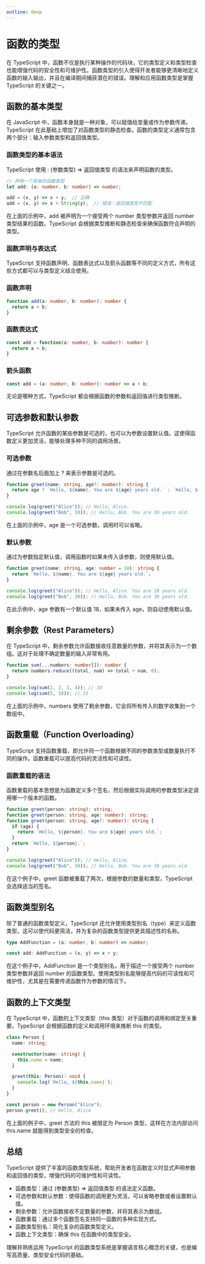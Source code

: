```yaml
---
outline: deep
---
```


# 函数的类型

在 TypeScript 中，函数不仅是执行某种操作的代码块，它的类型定义和类型检查也能增强代码的安全性和可维护性。函数类型的引入使得开发者能够更清晰地定义函数的输入输出，并且在编译期间捕获潜在的错误。理解和应用函数类型是掌握 TypeScript 的关键之一。

## 函数的基本类型

在 JavaScript 中，函数本身就是一种对象，可以赋值给变量或作为参数传递。TypeScript 在此基础上增加了对函数类型的静态检查。函数的类型定义通常包含两个部分：输入参数类型和返回值类型。

### 函数类型的基本语法

TypeScript 使用 : (参数类型) => 返回值类型 的语法来声明函数的类型。

```ts
// 声明一个简单的函数类型
let add: (a: number, b: number) => number;

add = (x, y) => x + y;  // 正确
add = (x, y) => x + String(y);  // 错误：返回值类型不匹配
```

在上面的示例中，add 被声明为一个接受两个 number 类型参数并返回 number 类型结果的函数。TypeScript 会根据类型推断和静态检查来确保函数符合声明的类型。

### 函数声明与表达式

TypeScript 支持函数声明、函数表达式以及箭头函数等不同的定义方式，所有这些方式都可以与类型定义结合使用。

### 函数声明

```ts
function add(a: number, b: number): number {
  return a + b;
}
```

### 函数表达式

```ts
const add = function(a: number, b: number): number {
  return a + b;
}
```

### 箭头函数

```ts
const add = (a: number, b: number): number => a + b;
```

无论是哪种方式，TypeScript 都会根据函数的参数和返回值进行类型推断。

## 可选参数和默认参数

TypeScript 允许函数的某些参数是可选的，也可以为参数设置默认值。这使得函数定义更加灵活，能够处理多种不同的调用场景。

### 可选参数

通过在参数名后面加上 ? 来表示参数是可选的。

```ts
function greet(name: string, age?: number): string {
  return age ? `Hello, ${name}. You are ${age} years old.` : `Hello, ${name}.`;
}

console.log(greet("Alice")); // Hello, Alice.
console.log(greet("Bob", 30)); // Hello, Bob. You are 30 years old.
```

在上面的示例中，age 是一个可选参数，调用时可以省略。

### 默认参数

通过为参数指定默认值，调用函数时如果未传入该参数，则使用默认值。

```ts
function greet(name: string, age: number = 18): string {
  return `Hello, ${name}. You are ${age} years old.`;
}

console.log(greet("Alice")); // Hello, Alice. You are 18 years old.
console.log(greet("Bob", 30)); // Hello, Bob. You are 30 years old.
```

在此示例中，age 参数有一个默认值 18，如果未传入 age，则自动使用默认值。

## 剩余参数（Rest Parameters）

在 TypeScript 中，剩余参数允许函数接收任意数量的参数，并将其表示为一个数组。这对于处理不确定数量的输入非常有用。

```ts
function sum(...numbers: number[]): number {
  return numbers.reduce((total, num) => total + num, 0);
}

console.log(sum(1, 2, 3, 4)); // 10
console.log(sum(5, 10)); // 15
```

在上面的示例中，numbers 使用了剩余参数，它会将所有传入的数字收集到一个数组中。

## 函数重载（Function Overloading）

TypeScript 支持函数重载，即允许同一个函数根据不同的参数类型或数量执行不同的操作。函数重载可以提高代码的灵活性和可读性。

### 函数重载的语法

函数重载的基本思想是为函数定义多个签名，然后根据实际调用的参数类型决定调用哪一个版本的函数。

```ts
function greet(person: string): string;
function greet(person: string, age: number): string;
function greet(person: string, age?: number): string {
  if (age) {
    return `Hello, ${person}. You are ${age} years old.`;
  }
  return `Hello, ${person}.`;
}

console.log(greet("Alice")); // Hello, Alice.
console.log(greet("Bob", 30)); // Hello, Bob. You are 30 years old.
```

在这个例子中，greet 函数被重载了两次，根据参数的数量和类型，TypeScript 会选择适当的签名。

## 函数类型别名

除了普通的函数类型定义，TypeScript 还允许使用类型别名（type）来定义函数类型。这可以使代码更简洁，并为复杂的函数类型提供更具描述性的名称。

```ts
type AddFunction = (a: number, b: number) => number;

const add: AddFunction = (x, y) => x + y;
```

在这个例子中，AddFunction 是一个类型别名，用于描述一个接受两个 number 类型参数并返回 number 的函数类型。使用类型别名能够提高代码的可读性和可维护性，尤其是在需要传递函数作为参数的情况下。

## 函数的上下文类型

在 TypeScript 中，函数的上下文类型（this 类型）对于函数的调用和绑定至关重要。TypeScript 会根据函数的定义和调用环境来推断 this 的类型。

```ts
class Person {
  name: string;

  constructor(name: string) {
    this.name = name;
  }

  greet(this: Person): void {
    console.log(`Hello, ${this.name}`);
  }
}

const person = new Person("Alice");
person.greet(); // Hello, Alice
```

在上面的例子中，greet 方法的 this 被限定为 Person 类型，这样在方法内部访问 this.name 就能得到类型安全的检查。

## 总结

TypeScript 提供了丰富的函数类型系统，帮助开发者在函数定义时显式声明参数和返回值的类型，增强代码的可维护性和可读性。

- 函数类型：通过 (参数类型) => 返回值类型 的语法定义函数。
- 可选参数和默认参数：使得函数的调用更为灵活，可以省略参数或者设置默认值。
- 剩余参数：允许函数接收不定数量的参数，并将其表示为数组。
- 函数重载：通过多个函数签名支持同一函数的多种实现方式。
- 函数类型别名：简化复杂的函数类型定义。
- 函数上下文类型：确保 this 在函数中的类型安全。

理解并熟练运用 TypeScript 的函数类型系统是掌握语言核心概念的关键，也是编写高质量、类型安全代码的基础。
